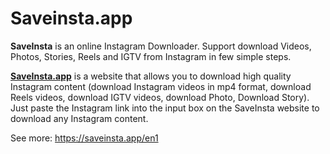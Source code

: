 # Saveinsta.app
<b>SaveInsta</b> is an online Instagram Downloader. Support download Videos, Photos, Stories, Reels and IGTV from Instagram in few simple steps.

<a href="https://saveinsta.app/en1"><b>SaveInsta.app</b></a> is a website that allows you to download high quality Instagram content (download Instagram videos in mp4 format, download Reels videos, download IGTV videos, download Photo, Download Story). Just paste the Instagram link into the input box on the SaveInsta website to download any Instagram content.

See more: https://saveinsta.app/en1
